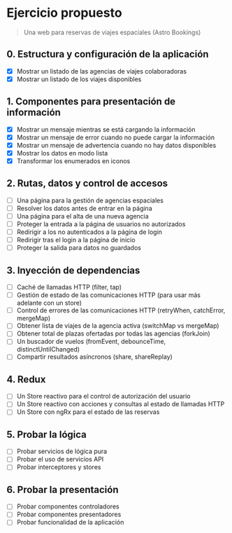 # Ejercicio propuesto

> Una web para reservas de viajes espaciales (Astro Bookings)

## 0. Estructura y configuración de la aplicación

- [x] Mostrar un listado de las agencias de viajes colaboradoras
- [x] Mostrar un listado de los viajes disponibles

## 1. Componentes para presentación de información

- [x] Mostrar un mensaje mientras se está cargando la información
- [x] Mostrar un mensaje de error cuando no puede cargar la información
- [x] Mostrar un mensaje de advertencia cuando no hay datos disponibles
- [x] Mostrar los datos en modo lista
- [x] Transformar los enumerados en iconos

## 2. Rutas, datos y control de accesos

- [ ] Una página para la gestión de agencias espaciales
- [ ] Resolver los datos antes de entrar en la página
- [ ] Una página para el alta de una nueva agencia
- [ ] Proteger la entrada a la página de usuarios no autorizados
- [ ] Redirigir a los no autenticados a la página de login
- [ ] Redirigir tras el login a la página de inicio
- [ ] Proteger la salida para datos no guardados

## 3. Inyección de dependencias

- [ ] Caché de llamadas HTTP (filter, tap)
- [ ] Gestión de estado de las comunicaciones HTTP (para usar más adelante con un store)
- [ ] Control de errores de las comunicaciones HTTP (retryWhen, catchError, mergeMap)
- [ ] Obtener lista de viajes de la agencia activa (switchMap vs mergeMap)
- [ ] Obtener total de plazas ofertadas por todas las agencias (forkJoin)
- [ ] Un buscador de vuelos (fromEvent, debounceTime, distinctUntilChanged)
- [ ] Compartir resultados asíncronos (share, shareReplay)

## 4. Redux

- [ ] Un Store reactivo para el control de autorización del usuario
- [ ] Un Store reactivo con acciones y consultas al estado de llamadas HTTP
- [ ] Un Store con ngRx para el estado de las reservas

## 5. Probar la lógica

- [ ] Probar servicios de lógica pura
- [ ] Probar el uso de servicios API
- [ ] Probar interceptores y stores

## 6. Probar la presentación

- [ ] Probar componentes controladores
- [ ] Probar componentes presentadores
- [ ] Probar funcionalidad de la aplicación
